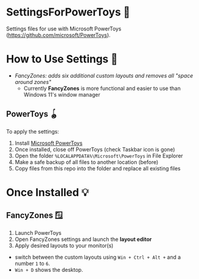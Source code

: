 # SettingsForPowerToys 📝

Settings files for use with Microsoft PowerToys (https://github.com/microsoft/PowerToys).

# How to Use Settings 🔧

* _FancyZones: adds six additional custom layouts and removes all "space around zones"_
    * Currently __FancyZones__ is more functional and easier to use than Windows 11's window manager

## PowerToys 🪀

To apply the settings:

1. Install [Microsoft PowerToys](https://github.com/microsoft/PowerToys)
2. Once installed, close off PowerToys (check Taskbar icon is gone)
3. Open the folder `%LOCALAPPDATA%\Microsoft\PowerToys` in File Explorer
4. Make a safe backup of all files to another location (before)
5. Copy files from this repo into the folder and replace all existing files

# Once Installed 💡

## FancyZones 🪟

1. Launch PowerToys
2. Open FancyZones settings and launch the __layout editor__
3. Apply desired layouts to your monitor(s)

* switch between the custom layouts using `Win + Ctrl + Alt +` and a number `1` to `6`.
* `Win + D` shows the desktop.
